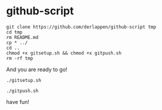 # github-script
```
git clone https://github.com/derlappen/github-script tmp
cd tmp
rm README.md
cp * ../
cd ..
chmod +x gitsetup.sh && chmod +x gitpush.sh
rm -rf tmp
```
And you are ready to go!
```
./gitsetup.sh
```
```
./gitpush.sh
```

have fun!
